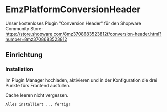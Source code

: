 # EmzPlatformConversionHeader

Unser kostenloses Plugin "Conversion Header" für den Shopware Community Store: https://store.shopware.com/8mz3708683523812f/conversion-header.html?number=8mz3708683523812

## Einrichtung

### Installation

Im Plugin Manager hochladen, aktivieren und in der Konfiguration die drei Punkte fürs Frontend ausfüllen.

Cache leeren nicht vergessen.

```
Alles installiert ... fertig!
```